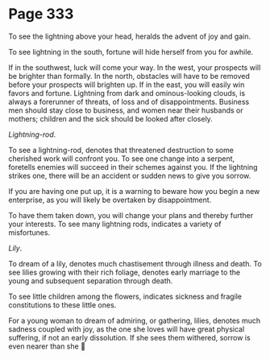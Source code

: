 # Page 333
To see the lightning above your head, heralds the advent of joy and gain.


To see lightning in the south, fortune will hide herself from you for awhile.


If in the southwest, luck will come your way. In the west,
your prospects will be brighter than formally. In the north,
obstacles will have to be removed before your prospects will
brighten up. If in the east, you will easily win favors and fortune.
Lightning from dark and ominous-looking clouds, is always
a forerunner of threats, of loss and of disappointments.
Business men should stay close to business, and women near
their husbands or mothers; children and the sick should be
looked after closely.


_Lightning-rod_.


To see a lightning-rod, denotes that threatened destruction to some
cherished work will confront you. To see one change into a serpent,
foretells enemies will succeed in their schemes against you.
If the lightning strikes one, there will be an accident or sudden
news to give you sorrow.


If you are having one put up, it is a warning to beware how you begin
a new enterprise, as you will likely be overtaken by disappointment.


To have them taken down, you will change your plans and
thereby further your interests. To see many lightning rods,
indicates a variety of misfortunes.


_Lily_.


To dream of a lily, denotes much chastisement through illness and death.
To see lilies growing with their rich foliage, denotes early marriage
to the young and subsequent separation through death.


To see little children among the flowers, indicates sickness
and fragile constitutions to these little ones.


For a young woman to dream of admiring, or gathering, lilies,
denotes much sadness coupled with joy, as the one she loves
will have great physical suffering, if not an early dissolution.
If she sees them withered, sorrow is even nearer than she
